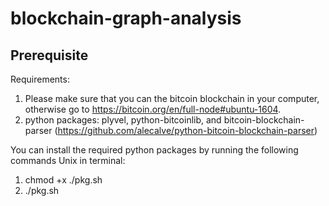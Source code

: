 # blockchain-graph-analysis

## Prerequisite

Requirements:
1. Please make sure that you can the bitcoin blockchain in your computer, otherwise go to https://bitcoin.org/en/full-node#ubuntu-1604.
2. python packages: plyvel, python-bitcoinlib, and bitcoin-blockchain-parser (https://github.com/alecalve/python-bitcoin-blockchain-parser)


You can install the required python packages by running the following commands Unix in terminal: 
1. chmod +x ./pkg.sh
2. ./pkg.sh











